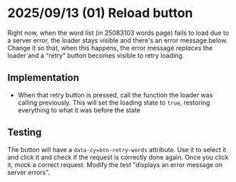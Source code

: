 # 2025/09/13 (01) Reload button

Right now, when the word list (in 25083103 words page) fails to load due to a server error, the loader stays visible and there's an error message below. Change it so that, when this happens, the error message _replaces_ the loader and a "retry" button becomes visible to retry loading.

## Implementation

- When that retry button is pressed, call the function the loader was calling previously. This will set the loading state to `true`, restoring everything to what it was before the state

## Testing

The button will have a `data-cy=btn-retry-words` attribute. Use it to select it and click it and check if the request is correctly done again. Once you click it, mock a correct request. Modify the test "displays an error message on server errors".
